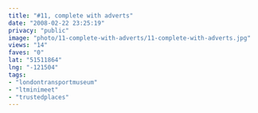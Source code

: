 ```yaml
---
title: "#11, complete with adverts"
date: "2008-02-22 23:25:19"
privacy: "public"
image: "photo/11-complete-with-adverts/11-complete-with-adverts.jpg"
views: "14"
faves: "0"
lat: "51511864"
lng: "-121504"
tags:
- "londontransportmuseum"
- "ltminimeet"
- "trustedplaces"
---
```


